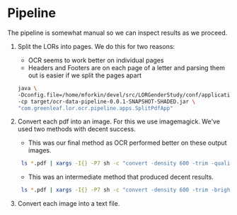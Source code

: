 # Pipeline

The pipeline is somewhat manual so we can inspect results
as we proceed.

1. Split the LORs into pages. We do this for two reasons:
    * OCR seems to work better on individual pages
    * Headers and Footers are on each page of a letter and
      parsing them out is easier if we split the pages apart
      
    ```sh
   java \
   -Dconfig.file=/home/mforkin/devel/src/LORGenderStudy/conf/application.conf \
   -cp target/ocr-data-pipeline-0.0.1-SNAPSHOT-SHADED.jar \
   "com.greenleaf.lor.ocr.pipeline.apps.SplitPdfApp"
   ```
1. Convert each pdf into an image. For this we use imagemagick. We've used two
   methods with decent success.
    * This was our final method as OCR performed better on these output images.
    ```sh
     ls *.pdf | xargs -I{} -P7 sh -c "convert -density 600 -trim -quality 100 -flatten -sharpen 0x1.0 -black-threshold 50% -white-threshold 50% '{}' '{}.jpg'"
    ```
    * This was an intermediate method that produced decent results. 
    ```sh
     ls *.pdf | xargs -I{} -P7 sh -c "convert -density 600 -trim -brightness-contrast 5x0 '{}' -set colorspace Gray -separate -average -depth 8 -strip '{}.png'"
    ```
1. Convert each image into a text file.
